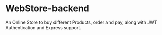 # WebStore-backend
An Online Store to buy different Products, order and pay, along with JWT Authentication and Express support.
